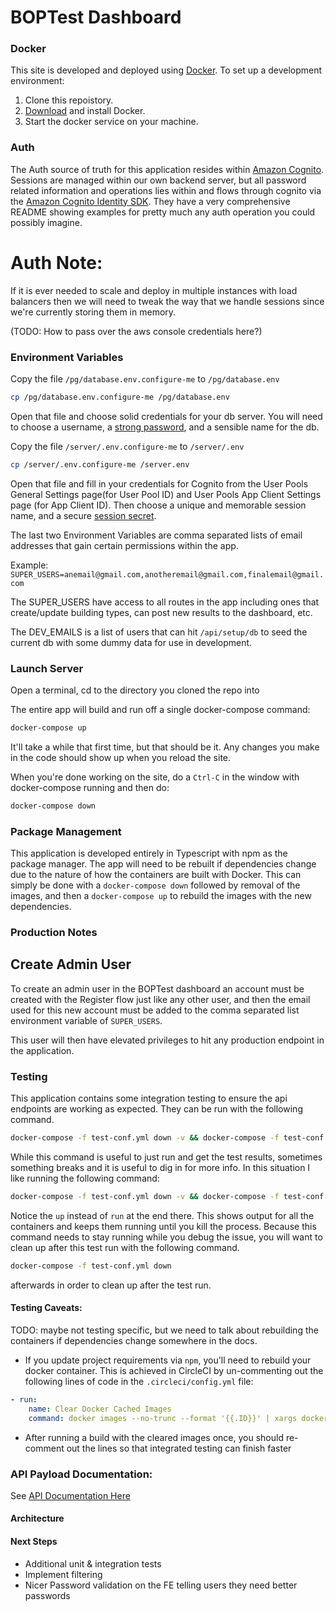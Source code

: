 # BOPTest Dashboard

### Docker

This site is developed and deployed using [Docker](https://www.docker.com/). To set up a development environment:

1. Clone this repoistory.
2. [Download](https://www.docker.com/products/overview) and install Docker.
3. Start the docker service on your machine.

### Auth

The Auth source of truth for this application resides within [Amazon Cognito](https://aws.amazon.com/cognito/). Sessions are managed within our own backend server, but all password related information and operations lies within and flows through cognito via the [Amazon Cognito Identity SDK](https://github.com/aws-amplify/amplify-js/tree/master/packages/amazon-cognito-identity-js). They have a very comprehensive README showing examples for pretty much any auth operation you could possibly imagine.

# Auth Note:

If it is ever needed to scale and deploy in multiple instances with load balancers then we will need to tweak the way that we handle sessions since we're currently storing them in memory.

(TODO: How to pass over the aws console credentials here?)

### Environment Variables

Copy the file `/pg/database.env.configure-me` to `/pg/database.env`

```bash
cp /pg/database.env.configure-me /pg/database.env
```

Open that file and choose solid credentials for your db server.
You will need to choose a username, a [strong password](https://www.random.org/passwords/), and a sensible name for the db.

Copy the file `/server/.env.configure-me` to `/server/.env`

```bash
cp /server/.env.configure-me /server.env
```

Open that file and fill in your credentials for Cognito from the User Pools General Settings page(for User Pool ID) and User Pools App Client Settings page (for App Client ID). Then choose a unique and memorable session name, and a secure [session secret](https://randomkeygen.com/).

The last two Environment Variables are comma separated lists of email addresses that gain certain permissions within the app.

Example:
`SUPER_USERS=anemail@gmail.com,anotheremail@gmail.com,finalemail@gmail.com`

The SUPER_USERS have access to all routes in the app including ones that create/update building types, can post new results to the dashboard, etc.

The DEV_EMAILS is a list of users that can hit `/api/setup/db` to seed the current db with some dummy data for use in development.

### Launch Server

Open a terminal, cd to the directory you cloned the repo into

The entire app will build and run off a single docker-compose command:

```bash
docker-compose up
```

It'll take a while that first time, but that should be it. Any changes you make in the code should show up when you reload the site.

When you're done working on the site, do a `Ctrl-C` in the window with docker-compose running and then do:

```bash
docker-compose down
```

### Package Management

This application is developed entirely in Typescript with npm as the package manager. The app will need to be rebuilt if dependencies change due to the nature of how the containers are built with Docker. This can simply be done with a `docker-compose down` followed by removal of the images, and then a `docker-compose up` to rebuild the images with the new dependencies.

### Production Notes

## Create Admin User

To create an admin user in the BOPTest dashboard an account must be created with the Register flow just like any other user, and then the email used for this new account must be added to the comma separated list environment variable of `SUPER_USERS`.

This user will then have elevated privileges to hit any production endpoint in the application.

### Testing

This application contains some integration testing to ensure the api endpoints are working as expected. They can be run with the following command.

```bash
docker-compose -f test-conf.yml down -v && docker-compose -f test-conf.yml run api_test && docker-compose -f test-conf.yml down -v
```

While this command is useful to just run and get the test results, sometimes something breaks and it is useful to dig in for more info. In this situation I like running the following command:

```bash
docker-compose -f test-conf.yml down -v && docker-compose -f test-conf.yml up
```

Notice the `up` instead of `run` at the end there. This shows output for all the containers and keeps them running until you kill the process. Because this command needs to stay running while you debug the issue, you will want to clean up after this test run with the following command.

```bash
docker-compose -f test-conf.yml down
```

afterwards in order to clean up after the test run.

#### Testing Caveats:

TODO: maybe not testing specific, but we need to talk about rebuilding the containers if dependencies change somewhere in the docs.

- If you update project requirements via `npm`, you'll need to rebuild your docker container. This is achieved in CircleCI by un-commenting out the following lines of code in the `.circleci/config.yml` file:

```yml
- run:
    name: Clear Docker Cached Images
    command: docker images --no-trunc --format '{{.ID}}' | xargs docker rmi --force
```

- After running a build with the cleared images once, you should re-comment out the lines so that integrated testing can finish faster

### API Payload Documentation:

See [API Documentation Here](./docs/api.md)

#### Architecture

#### Next Steps

- Additional unit & integration tests
- Implement filtering
- Nicer Password validation on the FE telling users they need better passwords
